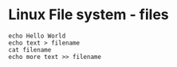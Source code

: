 # Linux File system - files


```
echo Hello World
echo text > filename
cat filename
echo more text >> filename
```


